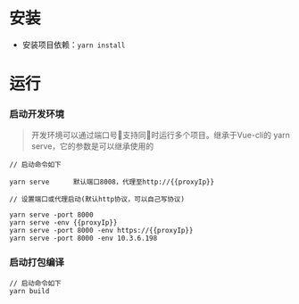 <!--
 * @Author: liuruijun
 * @Date: 2020-07-07 11:51:47
 * @LastEditors: liuruijun
 * @LastEditTime: 2020-09-01 16:32:07
 * @Description: file content
--> 

# 安装

- 安装项目依赖：`yarn install`

# 运行

### 启动开发环境

> 开发环境可以通过端口号支持同时运行多个项目。继承于Vue-cli的 yarn serve，它的参数是可以继承使用的

```
// 启动命令如下

yarn serve      默认端口8008，代理至http://{{proxyIp}}
 
// 设置端口或代理启动(默认http协议，可以自己写协议)

yarn serve -port 8000
yarn serve -env {{proxyIp}}
yarn serve -port 8000 -env https://{{proxyIp}}
yarn serve -port 8000 -env 10.3.6.198

```
### 启动打包编译


```
// 启动命令如下
yarn build
```
